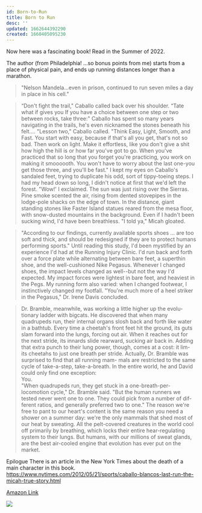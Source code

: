 ```yaml
---
id: Born-to-Run
title: Born to Run
desc: ''
updated: 1662644392290
created: 1660405095230
---
```

Now here was a fascinating book!
Read in the Summer of 2022.

The author (from Philadelphia! ...so bonus points from me) starts from a place of physical pain, and ends up running distances longer than a marathon. 


> "Nelson Mandela...even in prison, continued to run seven miles a day in place in his cell."


> “Don't fight the trail," Caballo called back over his shoulder.
“Tate what if gives you If you have a choice between one step or two 
between rocks, take three:" Caballo has spent so many years navigating
in the trails, he's even nicknamed the stones beneath his felt….
"Lesson two," Caballo called. "Think Easy, Light, Smooth, and
Fast. You start with easy, because if that's all you get, that's not so bad.
Then work on light. Make it effortless, like you don't give a shit how
high the hill is or how far you've got to go. When you've practiced
that so long that you forget you're practicing, you work on making it
smoooooth. You won't have to worry about the last one-you get
those three, and you'll be fast."
I kept my eyes on Caballo's sandaled feet, trying to duplicate his
odd, sort of tippy-toeing steps. I had my head down so long, I didn't
notice at first that we'd left the forest.
"Wow!' I exclaimed.
The sun was just rising over the Sierras. Pine smoke scented the
air, rising from dented stovepipes in the lodge-pole shacks on the
edge of town. In the distance, giant standing stones like Faster Island
statues reared from the mesa floor, with snow-dusted mountains in
the background. Even if I hadn't been sucking wind, I'd have been
breathless.
"I told ya," Micah gloated.




> "According to our findings, currently available sports shoes ... are too soft and thick, and should be redesigned if they are to protect humans performing sports."
Until reading this study, I'd been mystified by an experience I'd
had at the Running Injury Clinic. I'd run back and forth over a force plate while alternating between bare feet, a superthin shoe, and the well-cushioned Nike Pegasus. Whenever I changed shoes, the impact levels changed as well--but not the way I'd expected. My impact forces were lightest in bare feet, and heaviest in the Pegs. My running form also varied: when I changed footwear, I instinctively changed my footfall. "You're much more of a heel striker in the
Pegasus," Dr. Irene Davis concluded.


> Dr. Bramble, meanwhile, was working a little higher up the evolu-
tionary ladder with bigcats. He discovered that when many
quadrupeds run, their internal organs slosh back and forth like water
in a bathtub. Every time a cheetah's front feet hit the ground, its guts slam forward into the lungs, forcing out air. When it reaches out for
the next stride, its innards slide rearward, sucking air back in. Adding
that extra punch to their lung power, though, comes at a cost: it lim-
its cheetahs to just one breath per stride.
Actually, Dr. Bramble was surprised to find that all running mam-
mals are restricted to the same cycle of take-a-step, take-a-breath. In
the entire world, he and David could only find one exception:</br>
You. </br>
"When quadrupeds run,
they get stuck in a one-breath-per-
locomotion cycle," Dr. Bramble said. "But the human runners we
tested never went one to one. They could pick from a number of dif-
ferent ratios, and generally preferred two to one." The reason we're
free to pant to our heart's content is the same reason you need a
shower on a summer day: we're the only mammals that shed most of
our heat by sweating. All the pelt-covered creatures in the world cool
off primarily by breathing, which locks their entire hear-regulating
system to their lungs. But humans, with our millions of sweat glands,
are the best air-cooled engine that evolution has ever put on the
market.


Epilogue
There is an article in the New York Times about the death of a main character in this book.
https://www.nytimes.com/2012/05/21/sports/caballo-blancos-last-run-the-micah-true-story.html

[Amazon Link](https://www.amazon.com/Born-Run-Christopher-McDougall-ebook/dp/B0028MBKVG/ref=sr_1_1?crid=4T9SA7EVQU3E&keywords=born+to+run&qid=1660406083&sprefix=born+to+run+%2Caps%2C73&sr=8-1)

![](/assets/images/2022-08-13-11-56-06.png)
